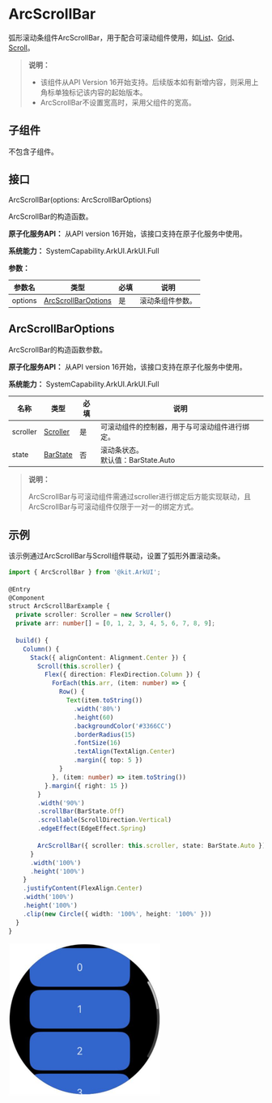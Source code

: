 # ArcScrollBar

弧形滚动条组件ArcScrollBar，用于配合可滚动组件使用，如[List](ts-container-list.md)、[Grid](ts-container-grid.md)、[Scroll](ts-container-scroll.md)。

>  **说明：**
>
>  - 该组件从API Version 16开始支持。后续版本如有新增内容，则采用上角标单独标记该内容的起始版本。
>  - ArcScrollBar不设置宽高时，采用父组件的宽高。


## 子组件

不包含子组件。

## 接口

ArcScrollBar(options: ArcScrollBarOptions)

ArcScrollBar的构造函数。

**原子化服务API：** 从API version 16开始，该接口支持在原子化服务中使用。

**系统能力：** SystemCapability.ArkUI.ArkUI.Full

**参数：**

| 参数名 | 类型 | 必填 | 说明 |
| -------- | -------- | -------- | -------- |
| options |  [ArcScrollBarOptions](#arcscrollbaroptions)| 是 | 滚动条组件参数。 |

## ArcScrollBarOptions

ArcScrollBar的构造函数参数。

**原子化服务API：** 从API version 16开始，该接口支持在原子化服务中使用。

**系统能力：** SystemCapability.ArkUI.ArkUI.Full

| 名称 | 类型 | 必填 | 说明 |
| -------- | -------- | -------- | -------- |
| scroller | [Scroller](ts-container-scroll.md#scroller) | 是 | 可滚动组件的控制器，用于与可滚动组件进行绑定。 |
| state | [BarState](ts-appendix-enums.md#barstate) | 否 | 滚动条状态。<br/>默认值：BarState.Auto |

>  **说明：**
> 
> ArcScrollBar与可滚动组件需通过scroller进行绑定后方能实现联动，且ArcScrollBar与可滚动组件仅限于一对一的绑定方式。

## 示例

该示例通过ArcScrollBar与Scroll组件联动，设置了弧形外置滚动条。

```ts
import { ArcScrollBar } from '@kit.ArkUI';

@Entry
@Component
struct ArcScrollBarExample {
  private scroller: Scroller = new Scroller()
  private arr: number[] = [0, 1, 2, 3, 4, 5, 6, 7, 8, 9];

  build() {
    Column() {
      Stack({ alignContent: Alignment.Center }) {
        Scroll(this.scroller) {
          Flex({ direction: FlexDirection.Column }) {
            ForEach(this.arr, (item: number) => {
              Row() {
                Text(item.toString())
                  .width('80%')
                  .height(60)
                  .backgroundColor('#3366CC')
                  .borderRadius(15)
                  .fontSize(16)
                  .textAlign(TextAlign.Center)
                  .margin({ top: 5 })
              }
            }, (item: number) => item.toString())
          }.margin({ right: 15 })
        }
        .width('90%')
        .scrollBar(BarState.Off)
        .scrollable(ScrollDirection.Vertical)
        .edgeEffect(EdgeEffect.Spring)

        ArcScrollBar({ scroller: this.scroller, state: BarState.Auto })
      }
      .width('100%')
      .height('100%')
    }
    .justifyContent(FlexAlign.Center)
    .width('100%')
    .height('100%')
    .clip(new Circle({ width: '100%', height: '100%' }))
  }
}
```

![zh-cn_image_0000001232775585](figures/ArcScrollBar.PNG)